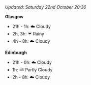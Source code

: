 *Updated: Saturday 22nd October 20:30*

**Glasgow**

* 21h - 1h: :cloud: Cloudy
* 2h, 3h: :umbrella: Rainy
* 4h - 8h: :cloud: Cloudy

**Edinburgh**

* 21h - 0h: :cloud: Cloudy
* 1h: :partly_sunny: Partly Cloudy
* 2h - 8h: :cloud: Cloudy
